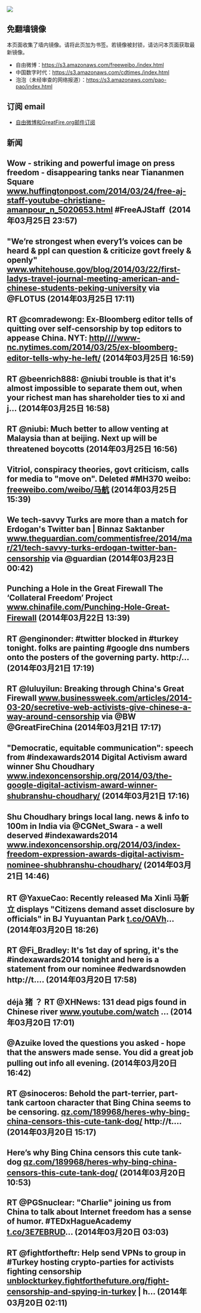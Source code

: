 <img src="logos.png" />

## 免翻墙镜像
本页面收集了墙内镜像。请将此页加为书签。若镜像被封锁，请访问本页面获取最新镜像。
* 自由微博：https://s3.amazonaws.com/freeweibo./index.html
* 中国数字时代：https://s3.amazonaws.com/cdtimes./index.html
* 泡泡（未经审查的网络报道）：https://s3.amazonaws.com/pao-pao/index.html

## 订阅 email
* <a href="https://greatfire.us7.list-manage.com/subscribe?u=854fca58782082e0cbdf204a0&id=c78949b93c">自由微博和GreatFire.org邮件订阅</a>
		
## 新闻
Wow - striking and powerful image on press freedom - disappearing tanks near Tiananmen Square <a href="http://www.huffingtonpost.com/2014/03/24/free-aj-staff-youtube-christiane-amanpour_n_5020653.html?ncid=fcbklnkushpmg00000014&ir=World&utm_content=buffer9d52a&utm_medium=social&utm_source=twitter.com&utm_campaign=buffer">www.huffingtonpost.com/2014/03/24/free-aj-staff-youtube-christiane-amanpour_n_5020653.html</a> #FreeAJStaff  (2014年03月25日 23:57)
 ---
"We’re strongest when every1’s voices can be heard &amp; ppl can question &amp; criticize govt freely &amp; openly" <a href="http://www.whitehouse.gov/blog/2014/03/22/first-ladys-travel-journal-meeting-american-and-chinese-students-peking-university">www.whitehouse.gov/blog/2014/03/22/first-ladys-travel-journal-meeting-american-and-chinese-students-peking-university</a> via @FLOTUS (2014年03月25日 17:11)
 ---
RT @comradewong: Ex-Bloomberg editor tells of quitting over self-censorship by top editors to appease China. NYT: <a href="HTTP://http:////www-nc.nytimes.com/2014/03/25/ex-bloomberg-editor-tells-why-he-left/?=_php=true&_type=blogs&_php=true&_type=blogs&_php=true&_type=blogs&_php=true&_type=blogs&_php=true&_type=blogs&_php=true&_type=blogs&_php=true&_type=blogs&_r=6&">http////www-nc.nytimes.com/2014/03/25/ex-bloomberg-editor-tells-why-he-left/</a> (2014年03月25日 16:59)
 ---
RT @beenrich888: @niubi trouble is that it's almost impossible to separate them out, when your richest man has shareholder ties to xi and j… (2014年03月25日 16:58)
 ---
RT @niubi: Much better to allow venting at Malaysia than at beijing. Next up will be threatened boycotts (2014年03月25日 16:56)
 ---
Vitriol, conspiracy theories, govt criticism, calls for media to "move on". Deleted #MH370 weibo: <a href="https://freeweibo.com/weibo/%E9%A9%AC%E8%88%AA?censored">freeweibo.com/weibo/马航</a> (2014年03月25日 15:39)
 ---
We tech-savvy Turks are more than a match for Erdogan's Twitter ban | Binnaz Saktanber <a href="http://www.theguardian.com/commentisfree/2014/mar/21/tech-savvy-turks-erdogan-twitter-ban-censorship?CMP=twt_gu">www.theguardian.com/commentisfree/2014/mar/21/tech-savvy-turks-erdogan-twitter-ban-censorship</a> via @guardian (2014年03月23日 00:42)
 ---
Punching a Hole in the Great Firewall  The ‘Collateral Freedom’ Project  <a href="http://www.chinafile.com/Punching-Hole-Great-Firewall">www.chinafile.com/Punching-Hole-Great-Firewall</a> (2014年03月22日 13:39)
 ---
RT @enginonder: #twitter blocked in #turkey tonight. folks are painting #google dns numbers onto the posters of the governing party. http:/… (2014年03月21日 17:19)
 ---
RT @luluyilun: Breaking through China's Great Firewall <a href="http://www.businessweek.com/articles/2014-03-20/secretive-web-activists-give-chinese-a-way-around-censorship">www.businessweek.com/articles/2014-03-20/secretive-web-activists-give-chinese-a-way-around-censorship</a> via @BW @GreatFireChina (2014年03月21日 17:17)
 ---
"Democratic, equitable communication": speech from #indexawards2014 Digital Activism award winner Shu Choudhary <a href="http://www.indexoncensorship.org/2014/03/the-google-digital-activism-award-winner-shubranshu-choudhary/">www.indexoncensorship.org/2014/03/the-google-digital-activism-award-winner-shubranshu-choudhary/</a> (2014年03月21日 17:16)
 ---
Shu Choudhary brings local lang. news &amp; info to 100m in India via @CGNet_Swara - a well deserved #indexawards2014  <a href="http://www.indexoncensorship.org/2014/03/index-freedom-expression-awards-digital-activism-nominee-shubhranshu-choudhary/">www.indexoncensorship.org/2014/03/index-freedom-expression-awards-digital-activism-nominee-shubhranshu-choudhary/</a> (2014年03月21日 14:46)
 ---
RT @YaxueCao: Recently released Ma Xinli 马新立 displays "Citizens demand asset disclosure by officials" in BJ Yuyuantan Park <a href="http://t.co/OAVh">t.co/OAVh</a>… (2014年03月20日 18:26)
 ---
RT @Fi_Bradley: It's 1st day of spring, it's the #indexawards2014 tonight and here is a statement from our nominee #edwardsnowden http://t.… (2014年03月20日 17:58)
 ---
déjà 猪 ？ RT @XHNews: 131 dead pigs found in Chinese river   <a href="http://www.youtube.com/watch?v=cP1yvuTLnxA&feature=youtube_gdata&utm_content=buffer63ec0&utm_medium=social&utm_source=twitter.com&utm_campaign=buffer">www.youtube.com/watch</a> … (2014年03月20日 17:01)
 ---
@Azuike loved the questions you asked - hope that the answers made sense. You did a great job pulling out info all evening. (2014年03月20日 16:42)
 ---
RT @sinoceros: Behold the part-terrier, part-tank cartoon character that Bing China seems to be censoring. <a href="http://qz.com/189968/heres-why-bing-china-censors-this-cute-tank-dog/">qz.com/189968/heres-why-bing-china-censors-this-cute-tank-dog/</a> http://t.… (2014年03月20日 15:17)
 ---
Here’s why Bing China censors this cute tank-dog <a href="http://qz.com/189968/heres-why-bing-china-censors-this-cute-tank-dog/">qz.com/189968/heres-why-bing-china-censors-this-cute-tank-dog/</a> (2014年03月20日 10:53)
 ---
RT @PGSnuclear: "Charlie" joining us from China to talk about Internet freedom has a sense of humor. #TEDxHagueAcademy <a href="http://t.co/3E7EBRUD">t.co/3E7EBRUD</a>… (2014年03月20日 03:03)
 ---
RT @fightfortheftr: Help send VPNs to group in #Turkey hosting crypto-parties for activists fighting censorship <a href="https://unblockturkey.fightforthefuture.org/fight-censorship-and-spying-in-turkey">unblockturkey.fightforthefuture.org/fight-censorship-and-spying-in-turkey</a> | h… (2014年03月20日 02:11)
 ---
